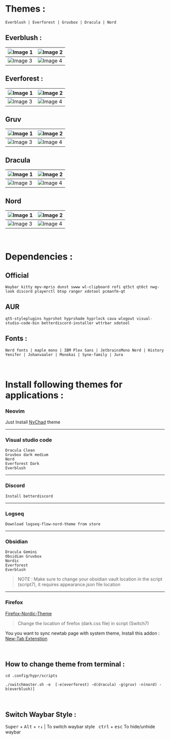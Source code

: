 
# Themes :

    Everblush | Everforest | Gruvbox | Dracula | Nord 


## Everblush :
| ![Image 1](https://github.com/user-attachments/assets/a7dc23e9-0822-4f89-90e7-7ff89b3ccf39) | ![Image 2](https://github.com/user-attachments/assets/d59d3137-7e1a-4279-ad51-a11ba87e7e99) |
|---|---|
| ![Image 3](https://github.com/user-attachments/assets/1b1b16ca-fc91-464f-a8c7-a817f47311ea) | ![Image 4](https://github.com/user-attachments/assets/617ed146-6d94-4ef1-90fc-731a499e0f36) |

## Everforest :
| ![Image 1](https://github.com/user-attachments/assets/39cb7078-40be-43b1-b2df-ded0f0274e71) | ![Image 2](https://github.com/user-attachments/assets/304089fc-b1fc-47ed-a24e-7ffbe2e19d60) |
|---|---|
| ![Image 3](https://github.com/user-attachments/assets/46cc62e4-c63f-43bf-a190-e34d9c417f9a) | ![Image 4](https://github.com/user-attachments/assets/21c1e881-44ee-4d04-ba11-661bb1a72ed9) |

## Gruv
| ![Image 1](https://github.com/user-attachments/assets/e2af208f-479e-4f1d-a44c-9617bd6783d1) | ![Image 2](https://github.com/user-attachments/assets/e2c2c4e0-e7e4-4185-a5e7-b5762a1d56fe) |
|---|---|
| ![Image 3](https://github.com/user-attachments/assets/df3519ef-bfdd-4faa-b5a0-46e4f95f000a) | ![Image 4](https://github.com/user-attachments/assets/06989278-ec35-45a4-9a61-7f1f5c9b8a27) |

## Dracula
| ![Image 1](https://github.com/user-attachments/assets/7fb2f079-492f-4c61-a927-3bf2498ca119) | ![Image 2](https://github.com/user-attachments/assets/1a91f670-ca3f-4a73-8e5d-fbdd92b741af) |
|---|---|
| ![Image 3](https://github.com/user-attachments/assets/c418ee5a-b366-4b3f-b563-149421429fb6) | ![Image 4](https://github.com/user-attachments/assets/99cb47a7-4c76-4ca8-a1b3-86dbadfd817d) |

## Nord
| ![Image 1](https://github.com/user-attachments/assets/6580fc9c-0d58-41b6-8d78-8c25e24cd674) | ![Image 2](https://github.com/user-attachments/assets/064ac630-5edd-462b-86a1-e942ec4b57b9) |
|---|---|
| ![Image 3](https://github.com/user-attachments/assets/c1c94429-b722-4ca6-8963-63aaa1c78e14) | ![Image 4](https://github.com/user-attachments/assets/1b82d660-19f8-407d-9088-85604d0a4592) |


&nbsp;



# Dependencies :

## Official 
    Waybar kitty mpv-mpris dunst swww wl-clipboard rofi qt5ct qt6ct nwg-look discord playerctl btop ranger xdotool pcmanfm-qt
## AUR 
    qt5-styleplugins hyprshot hyprshade hyprlock cava wlogout visual-studio-code-bin betterdiscord-installer wttrbar xdotool

## Fonts :

    Nerd fonts | maple mono | IBM Plex Sans | JetbrainsMono Nerd | History Yenifer | Johanvaaler | Monokai | Syne-family | Jura

&nbsp;


# Install following themes for applications :
 

### Neovim

Just Install [NvChad](https://nvchad.com/) theme


***

### Visual studio code

    Dracula Clean
    Gruvbox dark medium
    Nord
    Everforest Dark
    Everblush

***

### Discord

    Install betterdiscord


***

### Logseq

    Download logseq-flow-nord-theme from store
    
***

### Obsidian

    Dracula Gemini
    Obsidian Gruvbox
    Nordic
    Everforest
    Everblush

> NOTE : Make sure to change your obsidian vault location in the script (script7), it requires appearance.json file location

***

### Firefox

[Firefox-Nordic-Theme](https://github.com/EliverLara/firefox-nordic-theme)

> Change the location of firefox (dark.css file) in script (Switch7)

    
You you want to sync newtab page with system theme, Install this addon : 
[New-Tab Extenstion](https://addons.mozilla.org/en-US/firefox/addon/nighttab/)

&nbsp;

## How to change theme from terminal :

``` cd .config/hypr/scripts ```

```
./switchmaster.sh -e  [-e(everforest) -d(dracula) -g(gruv) -n(nord) -b(everblush)]
```

&nbsp;
## Switch Waybar Style :

<kbd>Super</kbd> + <kbd>Alt</kbd> + <kbd>↑</kbd><kbd>↓</kbd>  |  To switch waybar style
&nbsp;
<kbd>ctrl</kbd> + <kbd>esc</kbd>   To hide/unhide waybar

